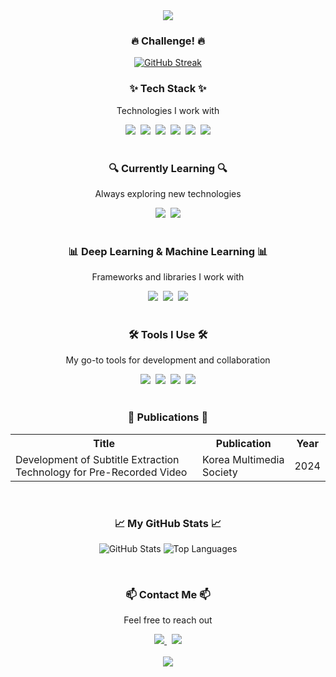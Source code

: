 <div align="center">
  <img src="https://capsule-render.vercel.app/api?type=rounded&color=2C3E50&height=250&section=header&text=Jaeung's%20Code&fontSize=75&animation=fadeIn&fontColor=FFD700"/>
</div>

<div align="center">
  <h3>🔥 Challenge! 🔥</h3>
  <a href="https://git.io/streak-stats"><img src="https://streak-stats.demolab.com?user=pgjaeung&hide_border=true" alt="GitHub Streak" /></a>
</div>

<div align="center">
  <h3>✨ Tech Stack ✨</h3>
  <p>Technologies I work with</p>
  <img src="https://img.shields.io/badge/JAVA-F7DF1E.svg?style=for-the-badge&logo=java&logoColor=black" />&nbsp
  <img src="https://img.shields.io/badge/Python-3670A0.svg?style=for-the-badge&logo=python&logoColor=ffdd54" />&nbsp
  <img src="https://img.shields.io/badge/HTML5-E34F26.svg?style=for-the-badge&logo=html5&logoColor=white" />&nbsp
  <img src="https://img.shields.io/badge/CSS3-1572B6.svg?style=for-the-badge&logo=css3&logoColor=white" />&nbsp
  <img src="https://img.shields.io/badge/JavaScript-F7DF1E.svg?style=for-the-badge&logo=javascript&logoColor=black" />&nbsp
  <img src="https://img.shields.io/badge/Machine%20Learning-0A9396.svg?style=for-the-badge&logo=scikit-learn&logoColor=white" />
</div>

<br>

<div align="center">
  <h3>🔍 Currently Learning 🔍</h3>
  <p>Always exploring new technologies</p>
  <img src="https://img.shields.io/badge/Computer%20Vision-2C2C32.svg?style=for-the-badge&logo=opencv&logoColor=FFD700" />&nbsp
  <img src="https://img.shields.io/badge/Machine%20Learning-0A9396.svg?style=for-the-badge&logo=tensorflow&logoColor=white" />
</div>

<br>

<div align="center">
  <h3>📊 Deep Learning & Machine Learning 📊</h3>
  <p>Frameworks and libraries I work with</p>
  <img src="https://img.shields.io/badge/PyTorch-EE4C2C?style=for-the-badge&logo=pytorch&logoColor=white" />&nbsp
  <img src="https://img.shields.io/badge/TensorFlow-FF6F00?style=for-the-badge&logo=tensorflow&logoColor=white" />&nbsp
  <img src="https://img.shields.io/badge/OpenCV-5C3EE8?style=for-the-badge&logo=opencv&logoColor=white" />
</div>

<br>

<div align="center">
  <h3>🛠 Tools I Use 🛠</h3>
  <p>My go-to tools for development and collaboration</p>
  <img src="https://img.shields.io/badge/Git-F05033.svg?style=for-the-badge&logo=git&logoColor=white" />&nbsp
  <img src="https://img.shields.io/badge/GitHub-181717.svg?style=for-the-badge&logo=github&logoColor=white" />&nbsp
  <img src="https://img.shields.io/badge/Docker-2496ED.svg?style=for-the-badge&logo=docker&logoColor=white" />&nbsp
  <img src="https://img.shields.io/badge/Notion-F3F3F3.svg?style=for-the-badge&logo=notion&logoColor=black" />
</div>

<br>

<div align="center">
  <h3>📄 Publications 📄</h3>
  <table>
    <tr>
      <th>Title</th>
      <th>Publication</th>
      <th>Year</th>
    </tr>
    <tr>
      <td>Development of Subtitle Extraction Technology for Pre-Recorded Video</td>
      <td>Korea Multimedia Society</td>
      <td>2024</td>
    </tr>
  </table>
</div>

<br>

<div align="center">
  <h3>📈 My GitHub Stats 📈</h3>
  <p>
    <img src="https://github-readme-stats.vercel.app/api?username=pgjaeung&show_icons=true&theme=swift" alt="GitHub Stats" />
    <img src="https://github-readme-stats.vercel.app/api/top-langs/?username=pgjaeung&layout=compact&theme=swift" alt="Top Languages" />
  </p>
</div>


<br>

<div align="center">
  <h3>📫 Contact Me 📫</h3>
  <p>Feel free to reach out</p>
  <a href="mailto:jaeung.lee@m4ml.re.kr">
    <img src="https://img.shields.io/badge/jaeung.lee@m4ml.re.kr-1E90FF?style=for-the-badge&logo=gmail&logoColor=white"/>
  </a>&nbsp
  <a href="mailto:lju9176@donga.ac.kr">
    <img src="https://img.shields.io/badge/lju9176@donga.ac.kr-D14836?style=for-the-badge&logo=gmail&logoColor=white"/>
  </a>
</div>

<br>

<div align="center">
  <img src="https://capsule-render.vercel.app/api?type=soft&color=2C3E50&height=120&section=footer&text=Happy%20Coding!&fontSize=30&fontColor=FFD700"/>
</div>
